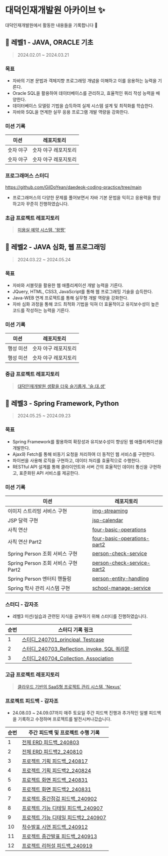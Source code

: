 # 대덕인재개발원 아카이브 ✨

대덕인재개발원에서 활동한 내용들을 기록합니다 📝

## 🌱 레벨1 - JAVA, ORACLE 기초

> 2024.02.01 ~ 2024.03.21

### 목표

- 자바의 기본 문법과 객체지향 프로그래밍 개념을 이해하고 이를 응용하는 능력을 기른다.
- Oracle SQL을 활용하여 데이터베이스를 관리하고, 효율적인 쿼리 작성 능력을 배양한다.
- 데이터베이스 모델링 기법을 습득하여 실제 시스템 설계 및 최적화를 학습한다.
- 자바와 SQL을 연계한 실무 응용 프로그램 개발 역량을 강화한다. 

### 미션 기록

| 미션                        | 레포지토리                                                                                   |
| --------------------------- | --------------------------------------------------------------------------------------------- |
| 숫자 야구                   | 숫자 야구 레포지토리             |
| 숫자 야구                   | 숫자 야구 레포지토리             |

### 프로그래머스 스터디

https://github.com/GilDoYean/daedeok-coding-practice/tree/main

- 프로그래머스의 다양한 문제를 풀어보면서 자바 기본 문법을 익히고 응용력을 향상하고자 꾸준히 진행하였습니다.


### 초급 프로젝트 레포지토리

> [미용실 예약 시스템, '왕짱'](https://github.com/GilDoYean)

## 🌿 레벨2 - JAVA 심화, 웹 프로그래밍

> 2024.03.22 ~ 2024.05.24

### 목표

- 자바와 서블릿을 활용한 웹 애플리케이션 개발 능력을 기른다.
- JQuery, HTML, CSS3, JavaScript를 통해 웹 프로그래밍 기술을 습득한다.
- Java-WEB 연계 프로젝트를 통해 실무형 개발 역량을 강화한다.
- 자바 심화 과정을 통해 코드 최적화 기법을 익혀 더 효율적이고 유지보수성이 높은 코드를 작성하는 능력을 기른다.

### 미션 기록

| 미션                        | 레포지토리                                                                               |
| --------------------------- | --------------------------------------------------------------------------------------------- |
| 행성 미션                   | 숫자 야구 레포지토리             |
| 행성 미션                   | 숫자 야구 레포지토리             |

### 중급 프로젝트 레포지토리

> [대덕인재개발원 생활을 더욱 슬기롭게, '슬.대.생'](https://github.com/GilDoYean)

## 🌳 레벨3 - Spring Framework, Python

> 2024.05.25 ~ 2024.09.23

### 목표

- Spring Framework를 활용하여 확장성과 유지보수성이 향상된 웹 애플리케이션을 개발한다.
- Ajax와 Fetch를 통해 비동기 요청을 처리하여 더 동적인 웹 서비스를 구현한다.
- 파이썬을 사용해 로직을 구현하고, 데이터 처리를 효율적으로 수행한다.
- RESTful API 설계를 통해 클라이언트와 서버 간의 효율적인 데이터 통신을 구현하고, 표준화된 API 서비스를 제공한다.

### 미션 기록

| 미션                        | 레포지토리                                                                                |
| --------------------------- | --------------------------------------------------------------------------------------------- |
| 이미지 스트리밍 서비스 구현                   | [img-streaming](https://github.com/GilDoYean)              |
| JSP 달력 구현                   | [jsp-calendar](https://github.com/GilDoYean)             |
| 사칙 연산                   | [four-basic-operations](https://github.com/GilDoYean)             |
| 사칙 연산 Part2                   | [four-basic-operations-part2](https://github.com/GilDoYean)             |
| Spring Person 조회 서비스 구현                    | [person-check-service](https://github.com/GilDoYean)             |
| Spring Person 조회 서비스 구현 Part2                   | [person-check-service-part2](https://github.com/GilDoYean)             |
| Spring Person 엔터티 핸들링                   | [person-entity-handling](https://github.com/GilDoYean)             |
| Spring 학사 관리 시스템 구현                   | [school-manage-service](https://github.com/GilDoYean)             |

### 스터디 - 감자조

- 레벨3 미션/실습과 관련된 지식을 공부하기 위해 스터디를 진행하였습니다.

| 순번                        |  스터디 기록 링크                                                                               |
| --------------------------- | --------------------------------------------------------------------------------------------- |
| 1                   | [스터디_240701_principal, Testcase](https://legend-trawler-09e.notion.site/07-01-95523a507c494b3db101455e59857c5e)              |
| 2                   | [스터디_240703_Reflection, invoke, SQL 쿼리문](https://legend-trawler-09e.notion.site/07-03-7909832d1a0f4f1c8b0e78ac8a5ddfcb)             |
| 3                   | [스터디_240704_Collection, Association](https://legend-trawler-09e.notion.site/07-04-8fb6c0c912a24cd79cb3f94561a0c606)             |

### 고급 프로젝트 레포지토리

> [클라우드 기반의 SaaS형 프로젝트 관리 시스템, 'Nexus'](https://github.com/GilDoYean/daedeok-teams-Nexus)

### 프로젝트 피드백 - 감자조

- 24.08.03 ~ 24.09.07까지 매주 토요일 주간 피드백 진행과 추가적인 일별 피드백을 기록하고 수정하며 프로젝트를 발전시켜나갔습니다.

| 순번                        |  주간 피드백 및 프로젝트 수행 기록                                                                               |
| --------------------------- | --------------------------------------------------------------------------------------------- |
| 1                   | [전체 ERD 피드백_240803](https://legend-trawler-09e.notion.site/_240803-7154ab1bd6234c8f9cae6a5d5f9d42ce)              |
| 2                   | [전체 ERD 피드백2_240810](https://legend-trawler-09e.notion.site/_240810-af65a0a8138046bd9950e2baa1853827)             |
| 3                   | [프로젝트 기획 피드백_240817](https://legend-trawler-09e.notion.site/_240817-1c1e50e811ff4c97b087f4b650fdbad8)             |
| 4                   | [프로젝트 기획 피드백2_240824](https://legend-trawler-09e.notion.site/_240824-87debf4902da47c4bd3c994825a366d6)              |
| 5                   | [프로젝트 화면 피드백_240831](https://legend-trawler-09e.notion.site/_240831-eceeecc24e43421ab31bbbeff3b9f726)             |
| 6                   | [프로젝트 화면 피드백2_240831](https://legend-trawler-09e.notion.site/_240831_2-5f5d0ee6580f4569b057b0667c81267d)             |
| 7                   | [프로젝트 중간점검 피드백_240902](https://legend-trawler-09e.notion.site/_240902-70254391eaf3456083338de3159bb04a)              |
| 8                   | [프로젝트 기능 디테일 피드백_240907](https://legend-trawler-09e.notion.site/_240907-011a46d358af4ec3b43d0bca769ac47c)             |
| 9                   | [프로젝트 기능 디테일 피드백2_240907](https://legend-trawler-09e.notion.site/_240907-ce98753514b54b83be96187bd484b66e)             |
| 10                   | [착수발표 시연 피드백_240912](https://legend-trawler-09e.notion.site/_240912-278c22249b374fec9416627ec55c2126)             |
| 11                   | [프로젝트 중간발표 피드백_240913](https://legend-trawler-09e.notion.site/_240913-25002e3a7eee46e8829aad50b2af303f)              |
| 12                   | [프로젝트 리허설 피드백_240919](https://legend-trawler-09e.notion.site/_240919-106d79e9379980da81aad9b83f8b4e5e)             |


